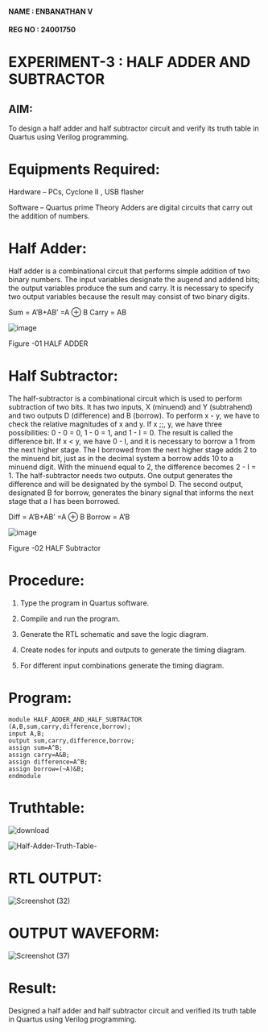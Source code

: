
#### NAME : ENBANATHAN V
#### REG NO : 24001750
# EXPERIMENT-3 : HALF ADDER AND SUBTRACTOR



## AIM:

To design a half adder and half subtractor circuit and verify its truth table in Quartus using Verilog programming.

# Equipments Required:

Hardware – PCs, Cyclone II , USB flasher 

Software – Quartus prime Theory Adders are digital circuits that carry out the addition of numbers.

# Half Adder:

Half adder is a combinational circuit that performs simple addition of two binary numbers. The input variables designate the augend and addend bits; the output variables produce the sum and carry. It is necessary to specify two output variables because the result may consist of two binary digits.

Sum = A’B+AB’ =A ⊕ B Carry = AB

![image](https://github.com/naavaneetha/HALF_ADDER_SUBTRACTOR/assets/154305477/bd4a0b2c-cdbc-4184-ab08-81578f121e1f)

Figure -01 HALF ADDER

# Half Subtractor:

The half-subtractor is a combinational circuit which is used to perform subtraction of two bits. It has two inputs, X (minuend) and Y (subtrahend) and two outputs D (difference) and B (borrow). To perform x - y, we have to check the relative magnitudes of x and y. If x ;;, y, we have three possibilities: 0 - 0 = 0, 1 - 0 = 1, and 1 - I = 0. The result is called the difference bit. If x < y, we have 0 - I, and it is necessary to borrow a 1 from the next higher stage. The I borrowed from the next higher stage adds 2 to the minuend bit, just as in the decimal system a borrow adds 10 to a minuend digit. With the minuend equal to 2, the difference becomes 2 - I = 1. The half-subtractor needs two outputs. One output generates the difference and will be designated by the symbol D. The second output, designated B for borrow, generates the binary signal that informs the next stage that a I has been borrowed. 

Diff = A’B+AB’ =A ⊕ B
Borrow = A’B

 ![image](https://github.com/naavaneetha/HALF_ADDER_SUBTRACTOR/assets/154305477/d76b099c-513f-4e7c-843a-e2fd028a531a)

Figure -02 HALF Subtractor

 # Procedure:

1.	Type the program in Quartus software.

2.	Compile and run the program.

3.	Generate the RTL schematic and save the logic diagram.

4.	Create nodes for inputs and outputs to generate the timing diagram.

5.	For different input combinations generate the timing diagram.

# Program:
```
module HALF_ADDER_AND_HALF_SUBTRACTOR (A,B,sum,carry,difference,borrow);
input A,B;
output sum,carry,difference,borrow;
assign sum=A^B;
assign carry=A&B;
assign difference=A^B;
assign borrow=(~A)&B;
endmodule
```

# Truthtable:

![download](https://github.com/user-attachments/assets/07c839e0-4d6b-41a6-b978-05b5bfd1d5cc)


![Half-Adder-Truth-Table-](https://github.com/user-attachments/assets/7e06b4a3-cdef-42af-8ada-ed3fc5c1f171)

# RTL OUTPUT:
![Screenshot (32)](https://github.com/user-attachments/assets/aee2e69f-bf5a-4cb9-bb63-8683a3d25c2e)


# OUTPUT WAVEFORM:
![Screenshot (37)](https://github.com/user-attachments/assets/ba072065-1f2b-4df5-9496-b23a298d0b5d)


# Result:
Designed a half adder and half subtractor circuit and verified its truth table in Quartus using Verilog programming.

